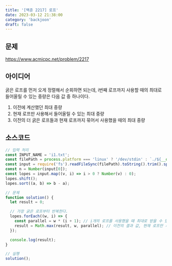 ```yaml
---
title: '[백준 2217] 로프'
date: 2023-03-12 21:38:00
category: 'backjoon'
draft: false
---
```


## 문제
https://www.acmicpc.net/problem/2217

## 아이디어
굵은 로프를 먼저 오게 정렬해서 순회하면 되는데, i번째 로프까지 사용할 때의 최대로 들어올릴 수 있는 중량은 다음 값 중 하나이다.  
1. 이전에 계산했던 최대 중량  
2. 현재 로프만 사용해서 들어올릴 수 있는 최대 중량  
3. 이전의 더 굵은 로프들과 현재 로프까지 묶어서 사용했을 때의 최대 중량  

## 소스코드
```js
// 입력 처리
const INPUT_NAME = 'i1.txt';
const filePath = process.platform === 'linux' ? '/dev/stdin' : `./${__dirname.split('\\').pop()}/${INPUT_NAME}`;
const input = require('fs').readFileSync(filePath).toString().trim().split('\n').map(item => item.trim());
const n = Number(input[0]);
const lopes = input.map((v, i) => i > 0 ? Number(v) : 0);
lopes.shift();
lopes.sort((a, b) => b - a);

// 문제
function solution() {
  let result = 0;

  // 가장 굵은 로프부터 반복한다.
  lopes.forEach((w, i) => {
    const parallel = w * (i + 1); // i개의 로프를 사용했을 때 최대로 받을 수 있는 중량
    result = Math.max(result, w, parallel); // 이전의 결과 값, 현재 로프만 사용했을 경우, 현재 로프까지 병렬로 사용했을 경우 중 가장 큰 중량 기록
  });

  console.log(result);
}

// 실행
solution();
```